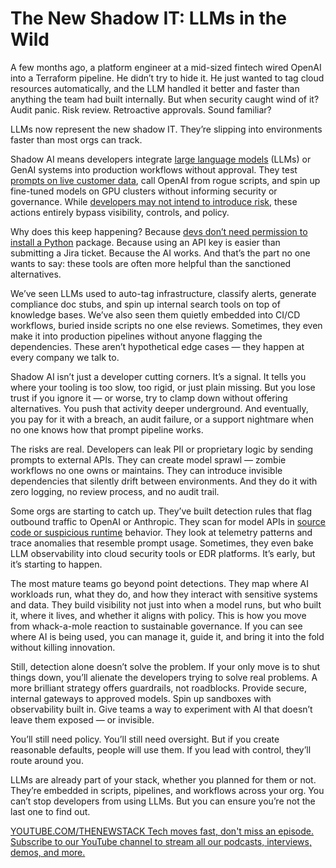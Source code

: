 # The New Shadow IT: LLMs in the Wild
A few months ago, a platform engineer at a mid-sized fintech wired OpenAI into a Terraform pipeline. He didn’t try to hide it. He just wanted to tag cloud resources automatically, and the LLM handled it better and faster than anything the team had built internally. But when security caught wind of it? Audit panic. Risk review. Retroactive approvals. Sound familiar?

LLMs now represent the new shadow IT. They’re slipping into environments faster than most orgs can track.

Shadow AI means developers integrate [large language models](https://thenewstack.io/what-is-a-large-language-model/) (LLMs) or GenAI systems into production workflows without approval. They test [prompts on live customer data](https://thenewstack.io/with-leftoverlocals-gpus-can-leak-llm-prompt-data/), call OpenAI from rogue scripts, and spin up fine-tuned models on GPU clusters without informing security or governance. While [developers may not intend to introduce risk](https://thenewstack.io/are-your-development-practices-introducing-api-security-risks/), these actions entirely bypass visibility, controls, and policy.

Why does this keep happening? Because [devs don’t need permission to install a Python](https://thenewstack.io/why-every-python-dev-needs-virtual-environments-now/) package. Because using an API key is easier than submitting a Jira ticket. Because the AI works. And that’s the part no one wants to say: these tools are often more helpful than the sanctioned alternatives.

We’ve seen LLMs used to auto-tag infrastructure, classify alerts, generate compliance doc stubs, and spin up internal search tools on top of knowledge bases. We’ve also seen them quietly embedded into CI/CD workflows, buried inside scripts no one else reviews. Sometimes, they even make it into production pipelines without anyone flagging the dependencies. These aren’t hypothetical edge cases — they happen at every company we talk to.

Shadow AI isn’t just a developer cutting corners. It’s a signal. It tells you where your tooling is too slow, too rigid, or just plain missing. But you lose trust if you ignore it — or worse, try to clamp down without offering alternatives. You push that activity deeper underground. And eventually, you pay for it with a breach, an audit failure, or a support nightmare when no one knows how that prompt pipeline works.

The risks are real. Developers can leak PII or proprietary logic by sending prompts to external APIs. They can create model sprawl — zombie workflows no one owns or maintains. They can introduce invisible dependencies that silently drift between environments. And they do it with zero logging, no review process, and no audit trail.

Some orgs are starting to catch up. They’ve built detection rules that flag outbound traffic to OpenAI or Anthropic. They scan for model APIs in [source code or suspicious runtime](https://thenewstack.io/new-open-source-runtime-for-web-developers-uses-p2p/) behavior. They look at telemetry patterns and trace anomalies that resemble prompt usage. Sometimes, they even bake LLM observability into cloud security tools or EDR platforms. It’s early, but it’s starting to happen.

The most mature teams go beyond point detections. They map where AI workloads run, what they do, and how they interact with sensitive systems and data. They build visibility not just into when a model runs, but who built it, where it lives, and whether it aligns with policy. This is how you move from whack-a-mole reaction to sustainable governance. If you can see where AI is being used, you can manage it, guide it, and bring it into the fold without killing innovation.

Still, detection alone doesn’t solve the problem. If your only move is to shut things down, you’ll alienate the developers trying to solve real problems. A more brilliant strategy offers guardrails, not roadblocks. Provide secure, internal gateways to approved models. Spin up sandboxes with observability built in. Give teams a way to experiment with AI that doesn’t leave them exposed — or invisible.

You’ll still need policy. You’ll still need oversight. But if you create reasonable defaults, people will use them. If you lead with control, they’ll route around you.

LLMs are already part of your stack, whether you planned for them or not. They’re embedded in scripts, pipelines, and workflows across your org. You can’t stop developers from using LLMs. But you can ensure you’re not the last one to find out.

[
YOUTUBE.COM/THENEWSTACK
Tech moves fast, don't miss an episode. Subscribe to our YouTube
channel to stream all our podcasts, interviews, demos, and more.
](https://youtube.com/thenewstack?sub_confirmation=1)